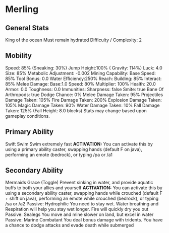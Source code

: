 # Merling

## General Stats

King of the ocean
Must remain hydrated
Difficulty / Complexity: 2

## Mobility

Speed: 85% (Sneaking: 30%) Jump Height:100% ( Gravity: 114%)
Luck: 4.0
Size: 85%
Metabolic Adjustment: -0.002
Mining Capability: Base Speed: 85% Tool Bonus: 0.0 Water Efficiency:250%
Reach: Building: 85% Interact: 85%
Melee Damage:
Base:1.0 Speed: 80% Multiplier: 100%
Health: 20.0
Armor: 0.0
Toughness: 0.0
Immunities:
Sharpness: false Smite: true Bane Of Arthropods: true
Dodge Chance: 0%
Melee Damage Taken: 95%
Projectiles Damage Taken: 105%
Fire Damage Taken: 200%
Explosion Damage Taken: 105%
Magic Damage Taken: 90%
Water Damage Taken: 10%
Fall Damage Taken: 125% (Fall Height: 8.0 blocks)
Stats may change based upon gameplay conditions.

## Primary Ability

Swift Swim
Swim extremely fast
**ACTIVATION:** You can activate this by using a primary ability caster, swapping hands (default F on java), performing an emote (bedrock), or typing /pa or /a1

## Secondary Ability

Mermaids Grace (Toggle)
Prevent sinking in water, and provide aquatic buffs to both your allies and yourself
**ACTIVATION:** You can activate this by using a secondary ability caster, swapping hands while crouched (default F + shift on java), performing an emote while crouched (bedrock), or typing /sa or /a2
Passive: Hydrophilic
You need to stay wet. Water breathing and Respiration will help you stay wet longer. Fire will quickly dry you out
Passive: Sealegs
You move and mine slower on land, but excel in water
Passive: Marine Combatant
You deal bonus damage with tridents. You have a chance to dodge attacks and evade death while submerged

